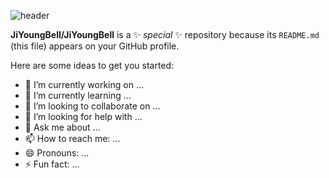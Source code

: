 ![header](https://capsule-render.vercel.app/api?type=venom&height=300&color=gradient&text=JiYoungBell&textBg=false&animation=fadeIn)



**JiYoungBell/JiYoungBell** is a ✨ _special_ ✨ repository because its `README.md` (this file) appears on your GitHub profile.

Here are some ideas to get you started:

- 🔭 I’m currently working on ...
- 🌱 I’m currently learning ...
- 👯 I’m looking to collaborate on ...
- 🤔 I’m looking for help with ...
- 💬 Ask me about ...
- 📫 How to reach me: ...
- 😄 Pronouns: ...
- ⚡ Fun fact: ...
